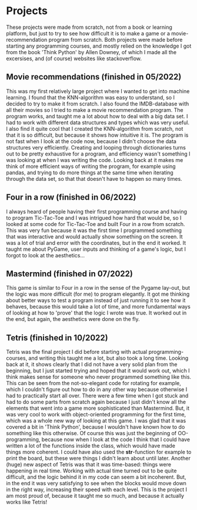 # Projects
These projects were made from scratch, not from a book or learning platform, but just to try to see how difficult it is to make a game or a movie-recommendation program from scratch. Both projects were made before starting any programming courses, and mostly relied on the knowledge I got from the book 'Think Python' by Allen Downey, of which I made all the excersises, and (of course) websites like stackoverflow. 
## Movie recommendations (finished in 05/2022)
This was my first relatively large project where I wanted to get into machine learning. I found that the KNN-algorithm was easy to understand, so I decided to try to make it from scratch. I also found the IMDB-database with all their movies so I tried to make a movie recommendation program. 
The program works, and taught me a lot about how to deal with a big data set. I had to work with different data structures and types which was very useful. I also find it quite cool that I created the KNN-algorithm from scratch, not that it is so difficult, but because it shows how intuitive it is. 
The program is not fast when I look at the code now, because I didn't choose the data structures very efficiently. Creating and looping through dictionaries turns out to be pretty exhaustive for a program, and efficiency wasn't something I was looking at when I was writing the code. Looking back at it makes me think of more efficient ways of writing the program, for example using pandas, and trying to do more things at the same time when iterating through the data set, so that that doesn't have to happen so many times.
## Four in a row (finished in 06/2022)
I always heard of people having their first programming course and having to program Tic-Tac-Toe and I was intrigued how hard that would be, so I looked at some code for Tic-Tac-Toe and built Four in a row from scratch. This was very fun because it was the first time I programmed something that was interactive and would actually show something on the screen. It was a lot of trial and error with the coordinates, but in the end it worked. It taught me about PyGame, user inputs and thinking of a game's logic, but I forgot to look at the aesthetics... 
## Mastermind (finished in 07/2022)
This game is similar to Four in a row in the sense of the Pygame lay-out, but the logic was more difficult (for me) to program elegantly. It got me thinking about better ways to test a program instead of just running it to see how it behaves, because this would take a lot of time, and more fundamental ways of looking at how to 'prove' that the logic I wrote was true. It worked out in the end, but again, the aesthetics were done on the fly.
## Tetris (finished in 10/2022)
Tetris was the final project I did before starting with actual programming-courses, and writing this taught me a lot, but also took a long time. Looking back at it, it shows clearly that I did not have a very solid plan from the beginning, but I just started trying and hoped that it would work out, which I think makes sense for someone who never programmed something like this. This can be seen from the not-so-elegant code for rotating for example, which I couldn't figure out how to do in any other way because otherwise I had to practically start all over. There were a few time when I got stuck and had to do some parts from scratch again because I just didn't know all the elements that went into a game more sophisticated than Mastermind.
But, it was very cool to work with object-oriented programming for the first time, which was a whole new way of looking at this game. I was glad that it was covered a bit in 'Think Python', because I wouldn't have known how to do something like this otherwise. Of course this was just the beginning of OO-programming, because now when I look at the code I think that I could have written a lot of the functions inside the class, which would have made things more coherent. I could have also used the __str__-function for example to print the board, but these were things I didn't learn about until later.
Another (huge) new aspect of Tetris was that it was time-based: things were happening in real time. Working with actual time turned out to be quite difficult, and the logic behind it in my code can seem a bit incoherent. But, in the end it was very satisfying to see when the blocks would move down in the right way, increasing their speed with each level.
This is the project I am most proud of, because it taught me so much, and because it actually works like Tetris!
